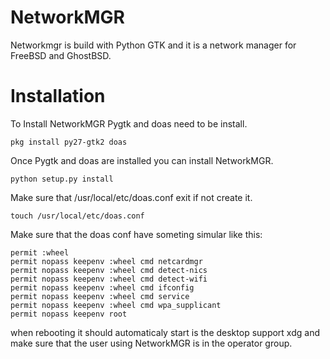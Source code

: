 NetworkMGR
==========

Networkmgr is build with Python GTK and it is a network manager for FreeBSD and GhostBSD.

Installation
============

To Install NetworkMGR Pygtk and doas need to be install.

`pkg install py27-gtk2 doas`
  
Once Pygtk and doas are installed you can install NetworkMGR.

`python setup.py install`

Make sure that /usr/local/etc/doas.conf exit if not create it.

`touch /usr/local/etc/doas.conf`

Make sure that the doas conf have someting simular like this:
```
permit :wheel
permit nopass keepenv :wheel cmd netcardmgr
permit nopass keepenv :wheel cmd detect-nics
permit nopass keepenv :wheel cmd detect-wifi
permit nopass keepenv :wheel cmd ifconfig
permit nopass keepenv :wheel cmd service
permit nopass keepenv :wheel cmd wpa_supplicant
permit nopass keepenv root
```


when rebooting it should automaticaly start is the desktop support xdg and make sure that the user using NetworkMGR is in the operator group.




